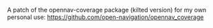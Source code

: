 A patch of the opennav-coverage package (kilted version) for my own personal use: https://github.com/open-navigation/opennav_coverage
